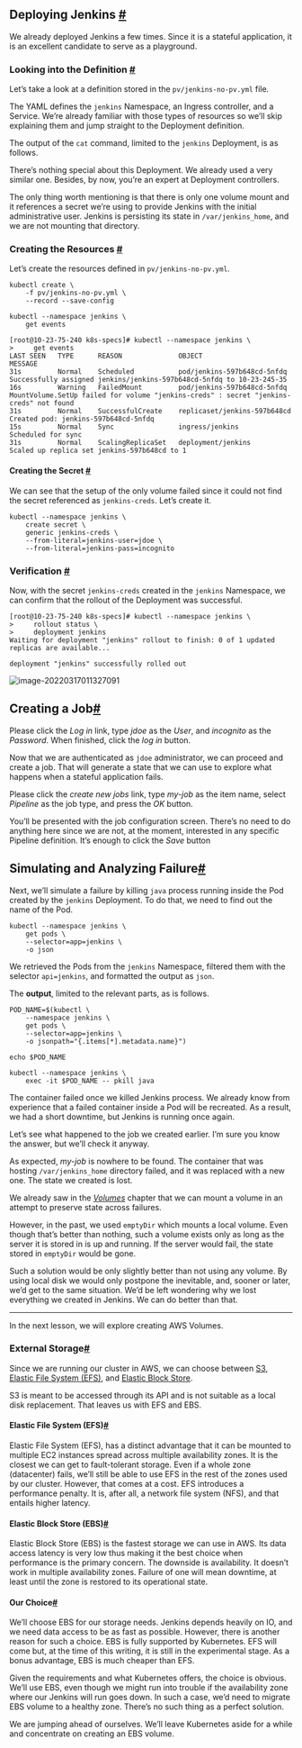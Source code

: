## Deploying Jenkins [#](https://www.educative.io/module/lesson/a-practical-guide-to-kubernetes/JPn98XQX5nJ#Deploying-Jenkins-)

We already deployed Jenkins a few times. Since it is a stateful application, it is an excellent candidate to serve as a playground.

### Looking into the Definition [#](https://www.educative.io/module/lesson/a-practical-guide-to-kubernetes/JPn98XQX5nJ#Looking-into-the-Definition-)

Let’s take a look at a definition stored in the `pv/jenkins-no-pv.yml` file.





The YAML defines the `jenkins` Namespace, an Ingress controller, and a Service. We’re already familiar with those types of resources so we’ll skip explaining them and jump straight to the Deployment definition.

The output of the `cat` command, limited to the `jenkins` Deployment, is as follows.



There’s nothing special about this Deployment. We already used a very similar one. Besides, by now, you’re an expert at Deployment controllers.

The only thing worth mentioning is that there is only one volume mount and it references a secret we’re using to provide Jenkins with the initial administrative user. Jenkins is persisting its state in `/var/jenkins_home`, and we are not mounting that directory.



### Creating the Resources [#](https://www.educative.io/module/lesson/a-practical-guide-to-kubernetes/JPn98XQX5nJ#Creating-the-Resources-)

Let’s create the resources defined in `pv/jenkins-no-pv.yml`.

``` shell
kubectl create \
    -f pv/jenkins-no-pv.yml \
    --record --save-config
```





``` shell
kubectl --namespace jenkins \
    get events
```

``` shell
[root@10-23-75-240 k8s-specs]# kubectl --namespace jenkins \
>     get events
LAST SEEN   TYPE      REASON              OBJECT                         MESSAGE
31s         Normal    Scheduled           pod/jenkins-597b648cd-5nfdq    Successfully assigned jenkins/jenkins-597b648cd-5nfdq to 10-23-245-35
16s         Warning   FailedMount         pod/jenkins-597b648cd-5nfdq    MountVolume.SetUp failed for volume "jenkins-creds" : secret "jenkins-creds" not found
31s         Normal    SuccessfulCreate    replicaset/jenkins-597b648cd   Created pod: jenkins-597b648cd-5nfdq
15s         Normal    Sync                ingress/jenkins                Scheduled for sync
31s         Normal    ScalingReplicaSet   deployment/jenkins             Scaled up replica set jenkins-597b648cd to 1
```



#### Creating the Secret [#](https://www.educative.io/module/lesson/a-practical-guide-to-kubernetes/JPn98XQX5nJ#Creating-the-Secret-)

We can see that the setup of the only volume failed since it could not find the secret referenced as `jenkins-creds`. Let’s create it.



``` shell
kubectl --namespace jenkins \
    create secret \
    generic jenkins-creds \
    --from-literal=jenkins-user=jdoe \
    --from-literal=jenkins-pass=incognito
```





### Verification [#](https://www.educative.io/module/lesson/a-practical-guide-to-kubernetes/JPn98XQX5nJ#Verification-)



Now, with the secret `jenkins-creds` created in the `jenkins` Namespace, we can confirm that the rollout of the Deployment was successful.



``` shell
[root@10-23-75-240 k8s-specs]# kubectl --namespace jenkins \
>     rollout status \
>     deployment jenkins
Waiting for deployment "jenkins" rollout to finish: 0 of 1 updated replicas are available...

deployment "jenkins" successfully rolled out
```





![image-20220317011327091](/Users/user/playground/share/nrookie.github.io/collections/k8s-related/persisting-state/image-20220317011327091.png)





## Creating a Job[#](https://www.educative.io/module/lesson/a-practical-guide-to-kubernetes/xljqDDA05g9#Creating-a-Job)

Please click the *Log in* link, type *jdoe* as the *User*, and *incognito* as the *Password*. When finished, click the *log in* button.

Now that we are authenticated as `jdoe` administrator, we can proceed and create a job. That will generate a state that we can use to explore what happens when a stateful application fails.

Please click the *create new jobs* link, type *my-job* as the item name, select *Pipeline* as the job type, and press the *OK* button.

You’ll be presented with the job configuration screen. There’s no need to do anything here since we are not, at the moment, interested in any specific Pipeline definition. It’s enough to click the *Save* button



## Simulating and Analyzing Failure[#](https://www.educative.io/module/lesson/a-practical-guide-to-kubernetes/xljqDDA05g9#Simulating-and-Analyzing-Failure)

Next, we’ll simulate a failure by killing `java` process running inside the Pod created by the `jenkins` Deployment. To do that, we need to find out the name of the Pod.

``` shell
kubectl --namespace jenkins \
    get pods \
    --selector=app=jenkins \
    -o json
```

 

We retrieved the Pods from the `jenkins` Namespace, filtered them with the selector `api=jenkins`, and formatted the output as `json`.

The **output**, limited to the relevant parts, as is follows.





``` shell
POD_NAME=$(kubectl \
    --namespace jenkins \
    get pods \
    --selector=app=jenkins \
    -o jsonpath="{.items[*].metadata.name}")

echo $POD_NAME
```



``` shell
kubectl --namespace jenkins \
    exec -it $POD_NAME -- pkill java
```



The container failed once we killed Jenkins process. We already know from experience that a failed container inside a Pod will be recreated. As a result, we had a short downtime, but Jenkins is running once again.

Let’s see what happened to the job we created earlier. I’m sure you know the answer, but we’ll check it anyway.



As expected, *my-job* is nowhere to be found. The container that was hosting `/var/jenkins_home` directory failed, and it was replaced with a new one. The state we created is lost.

We already saw in the [*Volumes*](https://www.educative.io/collection/page/5376908829130752/4742963282313216/4769265662033920) chapter that we can mount a volume in an attempt to preserve state across failures.

However, in the past, we used `emptyDir` which mounts a local volume. Even though that’s better than nothing, such a volume exists only as long as the server it is stored in is up and running. If the server would fail, the state stored in `emptyDir` would be gone.

Such a solution would be only slightly better than not using any volume. By using local disk we would only postpone the inevitable, and, sooner or later, we’d get to the same situation. We’d be left wondering why we lost everything we created in Jenkins. We can do better than that.

------

In the next lesson, we will explore creating AWS Volumes.



### External Storage[#](https://www.educative.io/module/lesson/a-practical-guide-to-kubernetes/RLNA4zmrXwz#External-Storage)

Since we are running our cluster in AWS, we can choose between [S3](https://aws.amazon.com/s3/), [Elastic File System (EFS)](https://aws.amazon.com/efs/), and [Elastic Block Store](https://aws.amazon.com/ebs/).

S3 is meant to be accessed through its API and is not suitable as a local disk replacement. That leaves us with EFS and EBS.

#### Elastic File System (EFS)[#](https://www.educative.io/module/lesson/a-practical-guide-to-kubernetes/RLNA4zmrXwz#Elastic-File-System-(EFS))

Elastic File System (EFS), has a distinct advantage that it can be mounted to multiple EC2 instances spread across multiple availability zones. It is the closest we can get to fault-tolerant storage. Even if a whole zone (datacenter) fails, we’ll still be able to use EFS in the rest of the zones used by our cluster. However, that comes at a cost. EFS introduces a performance penalty. It is, after all, a network file system (NFS), and that entails higher latency.

#### Elastic Block Store (EBS)[#](https://www.educative.io/module/lesson/a-practical-guide-to-kubernetes/RLNA4zmrXwz#Elastic-Block-Store-(EBS))

Elastic Block Store (EBS) is the fastest storage we can use in AWS. Its data access latency is very low thus making it the best choice when performance is the primary concern. The downside is availability. It doesn’t work in multiple availability zones. Failure of one will mean downtime, at least until the zone is restored to its operational state.

#### Our Choice[#](https://www.educative.io/module/lesson/a-practical-guide-to-kubernetes/RLNA4zmrXwz#Our-Choice)

We’ll choose EBS for our storage needs. Jenkins depends heavily on IO, and we need data access to be as fast as possible. However, there is another reason for such a choice. EBS is fully supported by Kubernetes. EFS will come but, at the time of this writing, it is still in the experimental stage. As a bonus advantage, EBS is much cheaper than EFS.

Given the requirements and what Kubernetes offers, the choice is obvious. We’ll use EBS, even though we might run into trouble if the availability zone where our Jenkins will run goes down. In such a case, we’d need to migrate EBS volume to a healthy zone. There’s no such thing as a perfect solution.

We are jumping ahead of ourselves. We’ll leave Kubernetes aside for a while and concentrate on creating an EBS volume.



